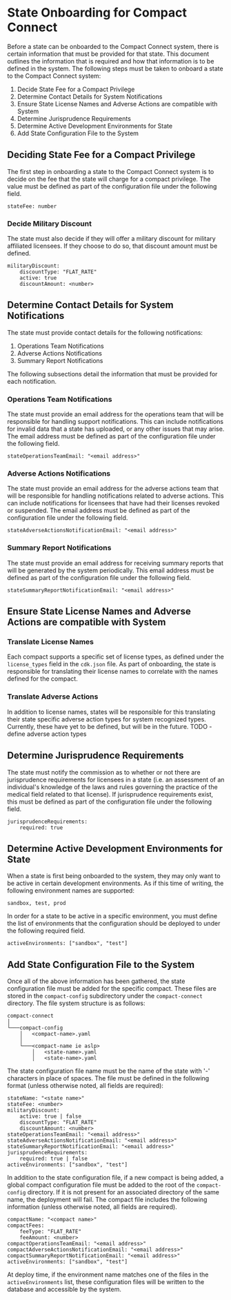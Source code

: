 # State Onboarding for Compact Connect

Before a state can be onboarded to the Compact Connect system, there is certain information that must be provided for
that state. This document outlines the information that is required and how that information is to be defined in the
system. The following steps must be taken to onboard a state to the Compact Connect system:

1. Decide State Fee for a Compact Privilege
2. Determine Contact Details for System Notifications
3. Ensure State License Names and Adverse Actions are compatible with System
4. Determine Jurisprudence Requirements
5. Determine Active Development Environments for State
6. Add State Configuration File to the System

## Deciding State Fee for a Compact Privilege
The first step in onboarding a state to the Compact Connect system is to decide on the fee that the state will 
charge for a compact privilege. The value must be defined as part of the configuration file under the following field.
```
stateFee: number
```

### Decide Military Discount
The state must also decide if they will offer a military discount for military affiliated licensees. 
If they choose to do so, that discount amount must be defined.
```
militaryDiscount:  
    discountType: "FLAT_RATE" 
    active: true 
    discountAmount: <number>
```

## Determine Contact Details for System Notifications
The state must provide contact details for the following notifications:

1. Operations Team Notifications
2. Adverse Actions Notifications
3. Summary Report Notifications

The following subsections detail the information that must be provided for each notification.

### Operations Team Notifications
The state must provide an email address for the operations team that will be responsible for handling support 
notifications. This can include notifications for invalid data that a state has uploaded, or any other issues that
may arise. The email address must be defined as part of the configuration file under the following field.
```
stateOperationsTeamEmail: "<email address>"
```

### Adverse Actions Notifications
The state must provide an email address for the adverse actions team that will be responsible for handling notifications
related to adverse actions. This can include notifications for licensees that have had their licenses revoked or suspended.
The email address must be defined as part of the configuration file under the following field.
```
stateAdverseActionsNotificationEmail: "<email address>"
```

### Summary Report Notifications
The state must provide an email address for receiving summary reports that will be generated by the system periodically.
This email address must be defined as part of the configuration file under the following field.
```
stateSummaryReportNotificationEmail: "<email address>"
```

## Ensure State License Names and Adverse Actions are compatible with System

### Translate License Names
Each compact supports a specific set of license types, as defined under the `license_types` field in the `cdk.json` file.
As part of onboarding, the state is responsible for translating their license names to correlate with the names defined for the compact.

### Translate Adverse Actions
In addition to license names, states will be responsible for this translating their state specific adverse action types
for system recognized types. Currently, these have yet to be defined, but will be in the future.
TODO - define adverse action types

## Determine Jurisprudence Requirements
The state must notify the commission as to whether or not there are jurisprudence requirements for licensees in a state
(i.e. an assessment of an individual's knowledge of the laws and rules governing the practice of the medical field 
related to that license). If jurisprudence requirements exist, this must be defined as part of the configuration file under the following field.
```
jurisprudenceRequirements: 
    required: true
```


## Determine Active Development Environments for State
When a state is first being onboarded to the system, they may only want to be active in certain development environments.
As if this time of writing, the following environment names are supported:
```
sandbox, test, prod
```

In order for a state to be active in a specific environment, you must define the list of environments that the 
configuration should be deployed to under the following required field.
```
activeEnvironments: ["sandbox", "test"]
```

## Add State Configuration File to the System
Once all of the above information has been gathered, the state configuration file must be added for the specific compact.
These files are stored in the `compact-config` subdirectory under the `compact-connect` directory. 
The file system structure is as follows:
```
compact-connect
│
└───compact-config
    │   <compact-name>.yaml
    │   
    └───<compact-name ie aslp>
        │   <state-name>.yaml
        │   <state-name>.yaml
```

The state configuration file name must be the name of the state with '-' characters in place of spaces. 
The file must be defined in the following format (unless otherwise noted, all fields are required):
```
stateName: "<state name>"
stateFee: <number>
militaryDiscount:  
    active: true | false
    discountType: "FLAT_RATE" 
    discountAmount: <number>
stateOperationsTeamEmail: "<email address>"
stateAdverseActionsNotificationEmail: "<email address>"
stateSummaryReportNotificationEmail: "<email address>"
jurisprudenceRequirements: 
    required: true | false
activeEnvironments: ["sandbox", "test"]
```

In addition to the state configuration file, if a new compact is being added, a global compact configuration file must
be added to the root of the `compact-config` directory. If it is not present for an associated directory of the same
name, the deployment will fail. The compact file includes the following information 
(unless otherwise noted, all fields are required).
```
compactName: "<compact name>"
compactFees:
    feeType: "FLAT_RATE"
    feeAmount: <number>
compactOperationsTeamEmail: "<email address>"
compactAdverseActionsNotificationEmail: "<email address>"
compactSummaryReportNotificationEmail: "<email address>"
activeEnvironments: ["sandbox", "test"]
```
At deploy time, if the environment name matches one of the files in the `activeEnvironments` list, these configuration
files will be written to the database and accessible by the system.
